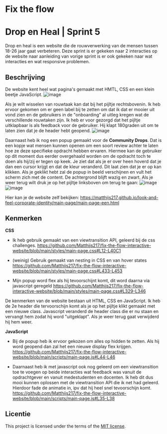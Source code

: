 # Fix the flow

# Drop en Heal | Sprint 5
<!-- Geef je project een titel en schrijf in één zin wat het is -->
Drop en heal is een website die de rouwverwerking van de mensen tussen 18-26 jaar gaat verbeteren. Deze sprint is er gekeken naar 2 interacties op de website naar aanleiding van vorige sprint is er ook gekeken naar wat interacties en wat responsive problemen.

## Beschrijving
<!-- In de Beschrijving staat hoe je project er uit ziet, hoe het werkt en wat je er mee kan. -->
<!-- Voeg een mooie poster visual toe 📸 -->
<!-- Voeg een link toe naar Github Pages 🌐-->
De website kent heel wat pagina's gemaakt met HMTL, CSS en een klein beetje JavaScript. 
![image](https://github.com/user-attachments/assets/21b4cf29-7c64-4545-903e-550ceecebbd9)

Als je wilt wisselen van rouwtaak kan dat bij het pijltje rechtsbovenin. Ik heb ervoor gekomen om er geen label bij te zetten om dat ik dat er mooier uit vond zien en de gebruikers in de "onboarding" al uitleg kregen wat de verschillende rouwtaken zijn. Ik heb er voor gezorgd dat het pijltje uitklapbaar is als feedback voor de gebruiker. Hij klapt 180graden uit om te laten zien dat je de header hebt geopend. 
![image](https://github.com/user-attachments/assets/aaf209ce-29a6-4bbd-9790-a531706a62c5)

Daarnaast heb ik nog een popup gemaakt voor de **Community Drops**. Dat is een kopje wat mensen kunnen openen om een soort review achter te laten hoe ze deze specifieke opdracht hebben ervaren. Hiermee kan de gebruiker op dit moment dus eerder overgehaald worden om de opdracht toch te doen als hij/zij er tegen op keek. Je ziet dat als je er over heen hoverd dat je dan een cursor krijgt en dat de kleur veranderd. Dit laat zien dat je er op kan klikken. Als je geklikt hebt zal de popup in beeld verschijnen en vult het scherm zich met de content. De achtergrond blijft wazig en zwart. Als je weer terug wilt druk je op het pijltje linksboven om terug te gaan:
![image](https://github.com/user-attachments/assets/03e4796b-d29c-4478-a9cc-6c87506f2239)
![image](https://github.com/user-attachments/assets/f432c4df-98ee-498c-ba5e-55552a17ef20)

Hier kan je de website zelf bekijken: https://matthijs217.github.io/look-and-feel-corporate-identity/main-page/main-page-een.html

## Kenmerken

**CSS**

- Ik heb gebruik gemaakt van een viewtransition API, geleerd bij de css challenges.
https://github.com/Matthijs217/fix-the-flow-interactive-website/blob/main/styles/main-page.css#L12-L40C1

- (weinig) Gebruik gemaakt van nesting in CSS en van hover states
https://github.com/Matthijs217/fix-the-flow-interactive-website/blob/main/styles/main-page.css#L433-L453

- Mijn popup word flex als hij tevoorschijnt komt, dit word daarna via javascript geregeld
https://github.com/Matthijs217/fix-the-flow-interactive-website/blob/main/styles/main-page.css#L329-L346
<!-- Bij Kenmerken staat welke technieken zijn gebruikt en hoe. Wat is de HTML structuur? Wat zijn de belangrijkste dingen in CSS? Wat is er met Javascript gedaan en hoe? Misschien heb je een framwork of library gebruikt? -->
De kenmerken van de website bestaan uit HTML, CSS en JavaScript. Ik heb de 2e header die tervoorschijn komt als je op het pijltje klikt gemaakt met een nieuwe class. Javascript veranderd de header class die er nu staan en vervangt hem zodat hij word "uitgeklapt". Als je weer terug gaat verwijderd hij hem weer.

**JavaScript**

- Bij de popup heb ik ervoor gekozen om alles op hidden te zetten. Als hij word geopend dan zal het een nieuwe display flex krijgen.
https://github.com/Matthijs217/fix-the-flow-interactive-website/blob/main/scripts/main-page.js#L44-L46

- Daarnaast heb ik met javascript ook nog geleerd om een viewtransition toe te voegen op beide interacties wat feedback was vanuit de opdrachtgever en vanuit medestudenten en docenten. Ik heb dit dus mooi kunnen oplossen met de viewtransition API die ik net had geleerd. Hierdoor fade de animatie in, ipv dat hij heel snel tevoorschijn komt.
https://github.com/Matthijs217/fix-the-flow-interactive-website/blob/main/scripts/main-page.js#L35-L38

## Licentie

This project is licensed under the terms of the [MIT license](./LICENSE).
